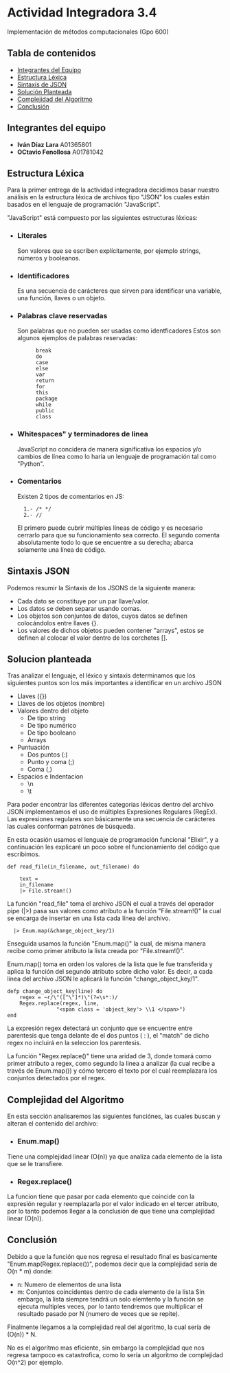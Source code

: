 # Actividad Integradora 3.4
Implementación de métodos computacionales (Gpo 600) 
## Tabla de contenidos

- [Integrantes del Equipo](#integrantes-del-equipo)
- [Estructura Léxica](#estructura-lexica)
- [Sintaxis de JSON](#sintaxis-json)
- [Solución Planteada](#solucion-planteada)
- [Complejidad del Algoritmo](#complejidad-del-algoritmo)
- [Conclusión](#conclusión)

## Integrantes del equipo

 - **Iván Díaz Lara** A01365801 
 - **OCtavio Fenollosa** A01781042


## Estructura Léxica

Para la primer entrega de la actividad integradora decidimos basar nuestro análisis en la estructura léxica de archivos tipo "JSON" los cuales están basados en el lenguaje de programación "JavaScript".

"JavaScript" está compuesto por las siguientes estructuras léxicas: 
- ### Literales
    Son valores que se escriben explícitamente, por ejemplo strings, números y booleanos.
- ### Identificadores
    Es una secuencia de carácteres que sirven para identificar una variable, una función, llaves o un objeto.
- ### Palabras clave reservadas
    Son palabras que no pueden ser usadas como identficadores
    Estos son algunos ejemplos de palabras reservadas:
    
            break
            do
            case
            else
            var
            return
            for
            this
            package
            while
            public
            class
    
- ### Whitespaces" y terminadores de linea
    JavaScript no concidera de manera significativa los espacios y/o cambios de línea como lo haría un lenguaje de programación tal como "Python". 
- ### Comentarios
    Existen 2 tipos de comentarios en JS:

        1.- /* */
        2.- //

    El primero puede cubrir múltiples líneas de código y es necesario cerrarlo para que su funcionamiento sea correcto.
    El segundo comenta absolutamente todo lo que se encuentre a su derecha; abarca solamente una línea de código.

## Sintaxis JSON
Podemos resumir la Sintaxis de los JSONS de la siguiente manera:
- Cada dato se constituye por un par llave/valor.
- Los datos se deben separar usando comas.
- Los objetos son conjuntos de datos, cuyos datos se definen colocándolos entre llaves {}.
- Los valores de dichos objetos pueden contener "arrays", estos se definen al colocar el valor dentro de los corchetes [].

## Solucion planteada

Tras analizar el lenguaje, el léxico y sintaxis determinamos que los siguientes puntos son los más importantes a identificar en un archivo JSON

- Llaves ({})
- Llaves de los objetos (nombre)
- Valores dentro del objeto
    - De tipo string
    - De tipo numérico 
    - De tipo booleano
    - Arrays
- Puntuación 
    - Dos puntos (:)
    - Punto y coma (;)
    - Coma (,)
- Espacios e Indentacion
    - \n
    - \t

Para poder encontrar las diferentes categorias léxicas dentro del archivo JSON implementamos el uso de múltiples Expresiones Regulares (RegEx).
Las expresiones regulares son básicamente una secuencia de carácteres las cuales conforman patrónes de búsqueda.

En esta ocasión usamos el lenguaje de programación funcional "Elixir", y a continuación les explicaré un poco sobre el funcionamiento del código que escribimos.

    def read_file(in_filename, out_filename) do
        
        text =
        in_filename
        |> File.stream!()

La función "read_file" toma el archivo JSON el cual a través del operador pipe (|>) pasa sus valores como atributo a la función "File.stream!()" la cual se encarga de insertar en una lista cada línea del archivo.

      |> Enum.map(&change_object_key/1)

Enseguida usamos la función "Enum.map()" la cual, de misma manera recibe como primer atributo la lista creada por "File.stream!()". 

Enum.map() toma en orden los valores de la lista que le fue transferida y aplica la función del segundo atributo sobre dicho valor. Es decir, a cada línea del archivo JSON le aplicará la función "change_object_key/1".

    defp change_object_key(line) do
        regex = ~r/\"([^\"]*)\"(?=\s*:)/
        Regex.replace(regex, line,
                    "<span class = 'object_key'> \\1 </span>")
    end

La expresión regex detectará un conjunto que se encuentre entre parentesis que tenga delante de el dos puntos ( : ), el "match" de dicho regex no incluirá en la seleccion los parentesis.

La función "Regex.replace()" tiene una aridad de 3, donde tomará como primer atributo a regex, como segundo la linea a analizar (la cual recibe a través de Enum.map()) y cómo tercero el texto por el cual reemplazara los conjuntos detectados por el regex.

## Complejidad del Algoritmo

En esta sección analisaremos las siguientes funciónes, las cuales buscan y alteran el contenido del archivo:
- ### Enum.map()
Tiene una complejidad linear (O(n)) ya que analiza cada elemento de la lista que se le transfiere.
- ### Regex.replace()
La funcion tiene que pasar por cada elemento que coincide con la expresión regular y reemplazarla por el valor indicado en el tercer atributo, por lo tanto podemos llegar a la conclusión de que tiene una complejidad linear (O(n)).

## Conclusión
Debido a que la función que nos regresa el resultado final es basicamente "Enum.map(Regex.replace())", podemos decir que la complejidad sería de O(n * m) donde:
- n: Numero de elementos de una lista 
- m: Conjuntos coincidentes dentro de cada elemento de la lista 
Sin embargo, la lista siempre tendrá un solo elemtento y la función se ejecuta multiples veces, por lo tanto tendremos que multiplicar el resultado pasado por N (numero de veces que se repite).

Finalmente llegamos a la complejidad real del algoritmo, la cual sería de (O(n)) * N.

No es el algorítmo mas eficiente, sin embargo la complejidad que nos regresa tampoco es catastrofica, como lo sería un algoritmo de complejidad O(n^2) por ejemplo.


